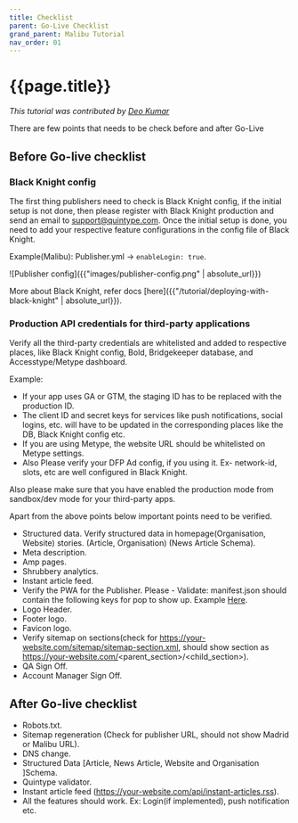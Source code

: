 ```yaml
---
title: Checklist
parent: Go-Live Checklist
grand_parent: Malibu Tutorial
nav_order: 01
---
```


# {{page.title}}

*This tutorial was contributed by [Deo Kumar](https://www.linkedin.com/in/deo-kumar)*

There are few points that needs to be check before and after Go-Live

## Before Go-live checklist

### Black Knight config

The first thing publishers need to check is Black Knight config, if the initial setup is not done, then please register with Black Knight production and send an email to [support@quintype.com](mailto:support@quintype.com). Once the initial setup is done, you need to add your respective feature configurations in the config file of Black Knight.

Example(Malibu): Publisher.yml -> `enableLogin: true`.

![Publisher config]({{"images/publisher-config.png" | absolute_url}})

More about Black Knight, refer docs [here]({{"/tutorial/deploying-with-black-knight" | absolute_url}}).

### Production API credentials for third-party applications

Verify all the third-party credentials are whitelisted and added to respective places, like Black Knight config, Bold, Bridgekeeper database, and Accesstype/Metype dashboard.

Example:
- If your app uses GA or GTM, the staging ID has to be replaced with the production ID.
- The client ID and secret keys for services like push notifications, social logins, etc. will have to be updated in the corresponding places like the DB, Black Knight config etc.
- If you are using Metype, the website URL should be whitelisted on Metype settings.
- Also Please verify your DFP Ad config, if you using it. Ex- network-id, slots, etc are well configured in Black Knight.

Also please make sure that you have enabled the production mode from sandbox/dev mode for your third-party apps.

Apart from the above points below important points need to be verified.

- Structured data. Verify structured data in homepage(Organisation, Website) stories. (Article, Organisation) (News Article Schema).
- Meta description.
- Amp pages.
- Shrubbery analytics.
- Instant article feed.
- Verify the PWA for the Publisher. Please - Validate: manifest.json should contain the following keys for pop to show up. Example [Here](https://github.com/quintype/malibu/wiki/Manifest-Json-Example).
- Logo Header.
- Footer logo.
- Favicon logo.
- Verify sitemap on sections(check for https://your-website.com/sitemap/sitemap-section.xml, should show section as https://your-website.com/<parent_section>/<child_section>).
- QA Sign Off.
- Account Manager Sign Off.

## After Go-live checklist
- Robots.txt.
- Sitemap regeneration (Check for publisher URL, should not show Madrid or Malibu URL).
- DNS change.
- Structured Data [Article, News Article, Website and Organisation ]Schema.
- Quintype validator.
- Instant article feed (https://your-website.com/api/instant-articles.rss).
- All the features should work. Ex: Login(if implemented), push notification etc.
